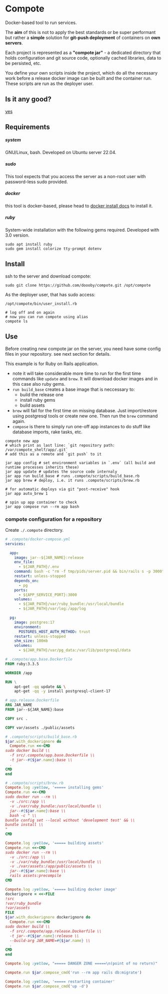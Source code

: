 # Compote
Docker-based tool to run services.

The **aim** of this is not to apply the best standards or be super performant but rather a **simple** solution for **git-push deployment** of containers on **own servers**.

Each project is represented as a **"compote jar"** - a dedicated directory that holds configuration and git source code, optionally cached libraries, data to be persisted, etc.

You define your own scripts inside the project, which do all the necessary work before a release docker image can be built and the container run. These scripts are run as the deployer user.

## Is it any good?
[yes](https://news.ycombinator.com/item?id=3067434)

## Requirements

##### system
GNU/Linux, bash. Developed on Ubuntu server 22.04.

##### sudo
This tool expects that you access the server as a non-root user with password-less sudo provided.

##### docker
this tool is docker-based, please head to [docker install docs](https://docs.docker.com/engine/install/) to install it.

##### ruby
System-wide installation with the following gems required. Developed with 3.0 version.
```shell
sudo apt install ruby
sudo gem install colorize tty-prompt dotenv
```

## Install
ssh to the server and download compote:
```shell
sudo git clone https://github.com/doooby/compote.git /opt/compote
```

As the deployer user, that has sudo access:
```shell
/opt/compote/bin/user_install.rb
```

```shell
# log off and on again
# now you can run compote using alias
compote ls
```

## Use
Before creating new compote jar on the server, you need have some config files in your repository. see next section for details.

This example is for Ruby on Rails application.
- note it will take considerable more time to run for the first time commands like `update` and `brew`. It will download docker images and in this case also ruby gems.
- `run build_base` creates a base image that is neccessary to:
  - build the release one
  - install ruby gems
  - build assets
- `brew` will fail for the first time on missing database. Just import/restore using postgresql tools or create new one. Then run the `brew` command again.
- `compose` is there to simply run one-off app instances to do stuff like database imports, rake tasks, etc.
```shell
compote new app
# which print as last line: `git repository path: /var/compote_shelf/app/.git`
# add this as a remote and `git push` to it

jar app config # set environment variables in `.env` (all build and runtime processes inherits these)
jar app update # updates the source code internaly
jar app run build_base # runs .compote/scripts/build_base.rb
jar app brew # deploy, i.e. it runs .compote/scripts/brew.rb

# for automatic deploys via git "post-receive" hook
jar app auto_brew 1

# spin up app container to check
jar app compose run --rm app bash
```

### compote configuration for a repository
Create `./.compote` directory.
```yaml
# .compote/docker-compose.yml
services:

  app:
    image: jar--${JAR_NAME}:release
    env_file:
      - ${JAR_PATH}/.env
    command: bash -c "rm -f tmp/pids/server.pid && bin/rails s -p 3000"
    restart: unless-stopped
    depends_on:
      - pg
    ports:
      - ${APP_SERVICE_PORT}:3000
    volumes:
      - ${JAR_PATH}/var/ruby_bundle:/usr/local/bundle
      - ${JAR_PATH}/var/log:/app/log

  pg:
    image: postgres:17
    environment:
      POSTGRES_HOST_AUTH_METHOD: trust
    restart: unless-stopped
    shm_size: 100mb
    volumes:
      - ${JAR_PATH}/var/pg_data:/var/lib/postgresql/data
```
```Dockerfile
# .compote/app.base.Dockerfile
FROM ruby:3.3.5

WORKDIR /app

RUN \
    apt-get -qq update && \
    apt-get -qq -y install postgresql-client-17
```
```Dockerfile
# app.release.Dockerfile
ARG JAR_NAME
FROM jar--${JAR_NAME}:base

COPY src .

COPY var/assets ./public/assets
```
```rb
# .compote/scripts/build_base.rb
$jar.with_dockerignore do
  Compote.run <<-CMD
sudo docker build \\
  -f src/.compote/app.base.Dockerfile \\
  -t jar--#{$jar.name}:base \\
  .
CMD
end
```
```rb
# .compote/scripts/brew.rb
Compote.log :yellow, '===== installing gems'
Compote.run <<-CMD
sudo docker run --rm \\
  -v ./src:/app \\
  -v ./var/ruby_bundle:/usr/local/bundle \\
  jar--#{$jar.name}:base \\
  bash -c " \\
bundle config set --local without 'development test' && \\
bundle install \\
"
CMD

Compote.log :yellow, '===== building assets'
Compote.run <<-CMD
sudo docker run --rm \\
  -v ./src:/app \\
  -v ./var/ruby_bundle:/usr/local/bundle \\
  -v ./var/assets:/app/public/assets \\
  jar--#{$jar.name}:base \\
  rails assets:precompile
CMD

Compote.log :yellow, '===== building docker image'
dockerignore = <<-FILE
!src
!var/ruby_bundle
!var/assets
FILE
$jar.with_dockerignore dockerignore do
  Compote.run <<-CMD
sudo docker build \\
  -f src/.compote/app.release.Dockerfile \\
  -t jar--#{$jar.name}:release \\
  --build-arg JAR_NAME=#{$jar.name} \\
  .
CMD
end

Compote.log :yellow, "===== DANGER ZONE =====\n(point of no return)"

Compote.run $jar.compose_cmd('run --rm app rails db:migrate')

Compote.log :yellow, '===== restarting container'
Compote.run $jar.compose_cmd('up -d')
```
